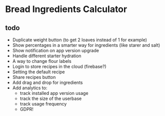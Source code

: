 # Bread Ingredients Calculator

## todo

- Duplicate weight button (to get 2 loaves instead of 1 for example)
- Show percentages in a smarter way for ingredients (like starer and salt)
- Show notification on app version upgrade
- Handle different starter hydration
- A way to change flour labels
- Login to store recipes in the cloud (firebase?)
- Setting the default recipe
- Share recipes button
- Add drag and drop for ingredients
- Add analytics to:
  - track installed app version usage
  - track the size of the userbase
  - track usage frequency
  - GDPR!
